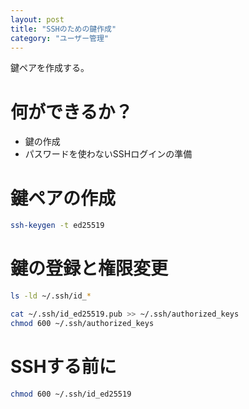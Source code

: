 ```yaml
---
layout: post
title: "SSHのための鍵作成"
category: "ユーザー管理"
---
```


鍵ペアを作成する。

# 何ができるか？

- 鍵の作成
- パスワードを使わないSSHログインの準備

# 鍵ペアの作成

```sh
ssh-keygen -t ed25519
```

# 鍵の登録と権限変更

```sh
ls -ld ~/.ssh/id_*

cat ~/.ssh/id_ed25519.pub >> ~/.ssh/authorized_keys
chmod 600 ~/.ssh/authorized_keys
```

# SSHする前に

```sh
chmod 600 ~/.ssh/id_ed25519
```
